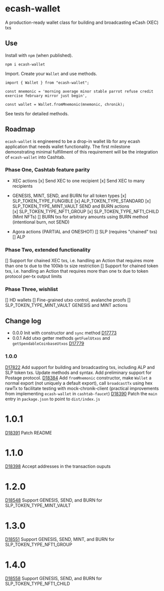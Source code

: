 # ecash-wallet

A production-ready wallet class for building and broadcasting eCash (XEC) txs

## Use

Install with `npm` (when published).

`npm i ecash-wallet`

Import. Create your `Wallet` and use methods.

```
import { Wallet } from "ecash-wallet";

const mnemonic = 'morning average minor stable parrot refuse credit exercise february mirror just begin',

const wallet = Wallet.fromMnemonic(mnemonic, chronik);
```

See tests for detailed methods.

## Roadmap

`ecash-wallet` is engineered to be a drop-in wallet lib for any ecash application that needs wallet functionality. The first milestone demonstrating minimal fulfillment of this requirement will be the integration of `ecash-wallet` into Cashtab.

### Phase One, Cashtab feature parity

-   XEC actions
    [x] Send XEC to one recipient
    [x] Send XEC to many recipients

-   GENESIS, MINT, SEND, and BURN for all token types
    [x] SLP_TOKEN_TYPE_FUNGIBLE
    [x] ALP_TOKEN_TYPE_STANDARD
    [x] SLP_TOKEN_TYPE_MINT_VAULT SEND and BURN actions  
    [x] SLP_TOKEN_TYPE_NFT1_GROUP
    [x] SLP_TOKEN_TYPE_NFT1_CHILD (Mint NFTs)
    [] BURN txs for arbitrary amounts using BURN method (intentional burn, not SEND)
-   Agora actions (PARTIAL and ONESHOT)
    [] SLP (requires "chained" txs)
    [] ALP

### Phase Two, extended functionality

[] Support for chained XEC txs, i.e. handling an Action that requires more than one tx due to the 100kb tx size restriction
[] Support for chained token txs, i.e. handling an Action that requires more than one tx due to token protocol per-tx output limits

### Phase Three, wishlist

[] HD wallets
[] Fine-grained utxo control, avalanche proofs
[] SLP_TOKEN_TYPE_MINT_VAULT GENESIS and MINT actions

## Change log

-   0.0.0 Init with constructor and `sync` method [D17773](https://reviews.bitcoinabc.org/D17773)
-   0.0.1 Add utxo getter methods `getFuelUtxos` and `getSpendableCoinbaseUtxos` [D17779](https://reviews.bitcoinabc.org/D17779)

### 1.0.0

[D17822](https://reviews.bitcoinabc.org/D17822) Add support for building and broadcasting txs, including ALP and SLP token txs. Update methods and syntax. Add preliminary support for Postage protocol.
[D18384](https://reviews.bitcoinabc.org/D18384) Add `fromMnemonic` constructor, make `Wallet` a normal export (not uniquely a default export), call `broadcastTx` using hex rawTx to facilitate testing with mock-chronik-client (practical improvements from implementing `ecash-wallet` in `cashtab-faucet`)
[D18390](https://reviews.bitcoinabc.org/D18390) Patch the `main` entry in `package.json` to point to `dist/index.js`

# 1.0.1

[D18391](https://reviews.bitcoinabc.org/D18391) Patch README

# 1.1.0

[D18398](https://reviews.bitcoinabc.org/D18398) Accept addresses in the transaction ouputs

# 1.2.0

[D18548](https://reviews.bitcoinabc.org/D18548) Support GENESIS, SEND, and BURN for SLP_TOKEN_TYPE_MINT_VAULT

# 1.3.0

[D18551](https://reviews.bitcoinabc.org/D18551) Support GENESIS, SEND, MINT, and BURN for SLP_TOKEN_TYPE_NFT1_GROUP

# 1.4.0

[D18558](https://reviews.bitcoinabc.org/D18558) Support GENESIS, SEND, and BURN for SLP_TOKEN_TYPE_NFT1_CHILD

